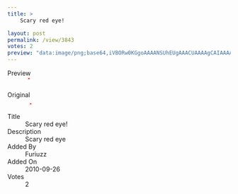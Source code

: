 ```yaml
---
title: >
    Scary red eye!

layout: post
permalink: /view/3843
votes: 2
preview: "data:image/png;base64,iVBORw0KGgoAAAANSUhEUgAAACUAAAAgCAIAAAAaMSbnAAAABnRSTlMA/wD/AP5AXyvrAAAAY0lEQVRIie3SwQ2AMAiFYTBOpPtvgI5UvJhoDT0JevlfODRNky8F1L3Jh5mDu22/zuuSDLq3rsz8HrPng3clMSZyVjY5jf6tyX38qZ8a7GflvkReZYbzw8PDw8PDw8PDwyvIAYSGUDiwcLgdAAAAAElFTkSuQmCC"
---
```

<dl class="side-by-side">
<dt>Preview</dt>
<dd>
    <img class="preview" src="data:image/png;base64,iVBORw0KGgoAAAANSUhEUgAAACUAAAAgCAIAAAAaMSbnAAAABnRSTlMA/wD/AP5AXyvrAAAAY0lEQVRIie3SwQ2AMAiFYTBOpPtvgI5UvJhoDT0JevlfODRNky8F1L3Jh5mDu22/zuuSDLq3rsz8HrPng3clMSZyVjY5jf6tyX38qZ8a7GflvkReZYbzw8PDw8PDw8PDwyvIAYSGUDiwcLgdAAAAAElFTkSuQmCC">
</dd>
<dt>Original</dt>
<dd>
    <img class="preview" src="data:image/png;base64,iVBORw0KGgoAAAANSUhEUgAAAEAAAAAgCAYAAACinX6EAAAAQklEQVR42u3UsQ0AIAwDsP5/Gz8BEwIGDiC21KFjIrVVAAC89db6PnnhbyklHOHnuialhLuASisg/gQ8QQAAAIDPDAw3fB5eIFABAAAAAElFTkSuQmCC">
</dd>
<dt>Title</dt>
<dd>Scary red eye!</dd>
<dt>Description</dt>
<dd>Scary red eye</dd>
<dt>Added By</dt>
<dd>Furiuzz</dd>
<dt>Added On</dt>
<dd>2010-09-26</dd>
<dt>Votes</dt>
<dd>2</dd>
</dl>
